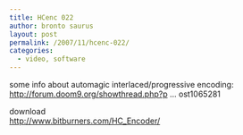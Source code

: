 ```yaml
---
title: HCenc 022
author: bronto saurus
layout: post
permalink: /2007/11/hcenc-022/
categories:
  - video, software
---
```

some info about automagic interlaced/progressive encoding:  
<a href="http://forum.doom9.org/showthread.php?p=1065281#post1065281" target="_blank" >http://forum.doom9.org/showthread.php?p &#8230; ost1065281</a>

download  
<a href="http://www.bitburners.com/HC_Encoder/" target="_blank" >http://www.bitburners.com/HC_Encoder/</a>